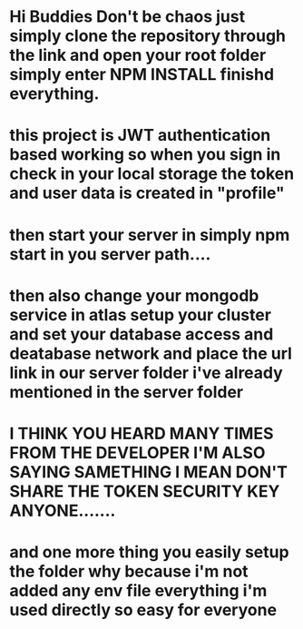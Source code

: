 # Hi Buddies Don't be chaos just simply clone the repository through the link and open your root folder simply enter NPM INSTALL finishd everything.
# this project is JWT authentication based working so when you sign in check in your local storage the token and user data is created in "profile"
# then start your server in simply npm start in you server path....
# then also change your mongodb service in atlas setup your cluster and set your database access and deatabase network and place the url link in our server folder i've already mentioned in the server folder
# I THINK YOU HEARD MANY TIMES FROM THE DEVELOPER I'M ALSO SAYING SAMETHING I MEAN DON'T SHARE THE TOKEN SECURITY KEY ANYONE.......
# and one more thing you easily setup the folder why because i'm not added any env file everything i'm used directly so easy for everyone
